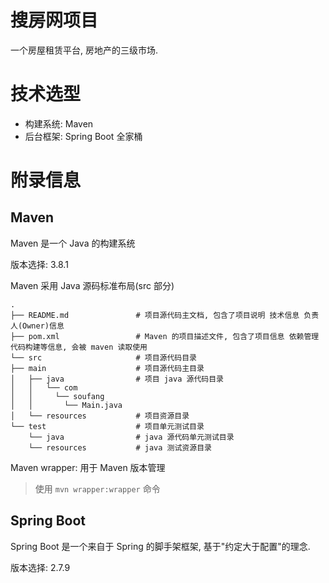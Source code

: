 # 搜房网项目

一个房屋租赁平台, 房地产的三级市场.

# 技术选型

* 构建系统: Maven
* 后台框架: Spring Boot 全家桶

# 附录信息

## Maven

Maven 是一个 Java 的构建系统

版本选择: 3.8.1

Maven 采用 Java 源码标准布局(src 部分)

```
.
├── README.md               # 项目源代码主文档, 包含了项目说明 技术信息 负责人(Owner)信息
├── pom.xml                 # Maven 的项目描述文件, 包含了项目信息 依赖管理 代码构建等信息, 会被 maven 读取使用
└── src                     # 项目源代码目录
├── main                    # 项目源代码主目录
│   ├── java                # 项目 java 源代码目录
│   │   └── com
│   │     └── soufang
│   │       └── Main.java
│   └── resources           # 项目资源目录
└── test                    # 项目单元测试目录
    └── java                # java 源代码单元测试目录 
    └── resources           # java 测试资源目录
```

Maven wrapper: 用于 Maven 版本管理
> 使用 `mvn wrapper:wrapper` 命令

## Spring Boot

Spring Boot 是一个来自于 Spring 的脚手架框架, 基于"约定大于配置"的理念.

版本选择: 2.7.9


